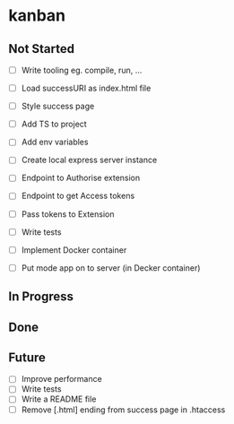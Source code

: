 # kanban

## Not Started
- [ ] Write tooling eg. compile, run, ...

- [ ] Load successURI as index.html file

- [ ] Style success page

- [ ] Add TS to project 

- [ ] Add env variables

- [ ] Create local express server instance

- [ ] Endpoint to Authorise extension

- [ ] Endpoint to get Access tokens

- [ ] Pass tokens to Extension

- [ ] Write tests 

- [ ] Implement Docker container

- [ ] Put mode app on to server (in Decker container) 

## In Progress


## Done

## Future
- [ ] Improve performance
- [ ] Write tests
- [ ] Write a README file
- [ ] Remove [.html] ending from success page in .htaccess
